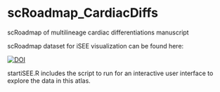# scRoadmap_CardiacDiffs
scRoadmap of multilineage cardiac differentiations manuscript

scRoadmap dataset for iSEE visualization can be found here:

[![DOI](https://zenodo.org/badge/DOI/10.5281/zenodo.10932845.svg)](https://doi.org/10.5281/zenodo.10932845)

startiSEE.R includes the script to run for an interactive user interface to explore the data in this atlas.
